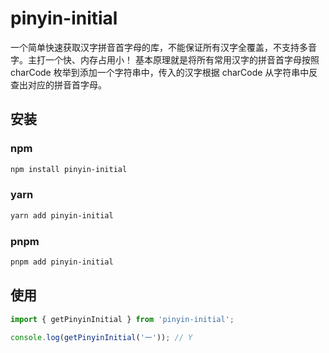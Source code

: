 # pinyin-initial

一个简单快速获取汉字拼音首字母的库，不能保证所有汉字全覆盖，不支持多音字。主打一个快、内存占用小！
基本原理就是将所有常用汉字的拼音首字母按照 charCode 枚举到添加一个字符串中，传入的汉字根据 charCode 从字符串中反查出对应的拼音首字母。

## 安装

### npm

```bash
npm install pinyin-initial
```

### yarn

```bash
yarn add pinyin-initial
```

### pnpm

```bash
pnpm add pinyin-initial
```

## 使用

```js
import { getPinyinInitial } from 'pinyin-initial';

console.log(getPinyinInitial('一')); // Y
```
